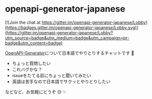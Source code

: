 # openapi-generator-japanese

[![Join the chat at https://gitter.im/openapi-generator-japanese/Lobby](https://badges.gitter.im/openapi-generator-japanese/Lobby.svg)](https://gitter.im/openapi-generator-japanese/Lobby?utm_source=badge&utm_medium=badge&utm_campaign=pr-badge&utm_content=badge)

[OpenAPI-Generator](https://github.com/OpenAPITools/openapi-generator)について日本語でやりとりするチャットです :memo:

- ちょっと質問したい
- これバグかな？
- issueをたてる前にちょっと聞いてみたい
- 英語は苦手なので日本語でサクッとやりとりしたい

などなど、お気軽にどうぞ :relieved: :sparkles:
